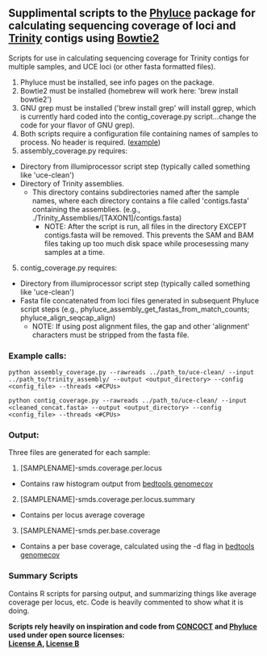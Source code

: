 ## Supplimental scripts to the [Phyluce](https://github.com/faircloth-lab/phyluce) package for calculating sequencing coverage of loci and [Trinity](https://github.com/trinityrnaseq/trinityrnaseq/wiki) contigs using [Bowtie2](http://bowtie-bio.sourceforge.net/bowtie2/index.shtml)



Scripts for use in calculating sequencing coverage for Trinity contigs for multiple samples, and UCE loci (or other fasta formatted files). 

1. Phyluce must be installed, see info pages on the package. 
2. Bowtie2 must be installed (homebrew will work here: 'brew install bowtie2')
3. GNU grep must be installed ('brew install grep' will install ggrep, which is currently hard coded into the contig_coverage.py script...change the code for your flavor of GNU grep). 
3. Both scripts require a configuration file containing names of samples to process. No header is required. ([example](https://github.com/BioNrd/Sequencing-Coverage-Scripts/blob/master/config_file_example.txt)) 
4. assembly_coverage.py requires: 
 - Directory from illumiprocessor script step (typically called something like 'uce-clean')
 - Directory of Trinity assemblies.
 	- This directory contains subdirectories named after the sample names, where each directory contains a file called 'contigs.fasta' containing the assemblies. (e.g., ./Trinity_Assemblies/[TAXON1]/contigs.fasta)
 	  - NOTE: After the script is run, all files in the directory EXCEPT contigs.fasta will be removed. This prevents the SAM and BAM files taking up too much disk space while procesessing many samples at a time. 
5. contig_coverage.py requires:
 - Directory from illumiprocessor script step (typically called something like 'uce-clean')
 - Fasta file concatenated from loci files generated in subsequent Phyluce script steps (e.g., phyluce_assembly_get_fastas_from_match_counts; phyluce_align_seqcap_align)
     - NOTE: If using post alignment files, the gap and other 'alignment' characters must be stripped from the fasta file.

### Example calls: 
    python assembly_coverage.py --rawreads ../path_to/uce-clean/ --input ../path_to/trinity_assembly/ --output <output_directory> --config <config_file> --threads <#CPUs>

    python contig_coverage.py --rawreads ../path_to/uce-clean/ --input <cleaned_concat.fasta> --output <output_directory> --config <config_file> --threads <#CPUs>

### Output: 
Three files are generated for each sample:

1. [SAMPLENAME]-smds.coverage.per.locus
 - Contains raw histogram output from [bedtools genomecov](http://bedtools.readthedocs.io/en/latest/content/tools/genomecov.html)
2. [SAMPLENAME]-smds.coverage.per.locus.summary
 - Contains per locus average coverage
3. [SAMPLENAME]-smds.per.base.coverage
 - Contains a per base coverage, calculated using the -d flag in [bedtools genomecov](http://bedtools.readthedocs.io/en/latest/content/tools/genomecov.html)

### Summary Scripts
Contains R scripts for parsing output, and summarizing things like average coverage per locus, etc. Code is heavily commented to show what it is doing. 




**Scripts rely heavily on inspiration and code from [CONCOCT](https://github.com/BinPro/CONCOCT/blob/master/scripts/map-bowtie2-markduplicates.sh) and [Phyluce](https://github.com/faircloth-lab/phyluce) used under open source licenses:  
[License A](https://github.com/BinPro/CONCOCT/blob/master/LICENSE.txt),
[License B](https://github.com/faircloth-lab/phyluce/blob/master/LICENSE.txt)**
